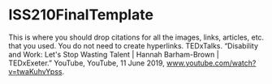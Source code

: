 # ISS210FinalTemplate
This is where you should drop citations for all the images, links, articles, etc. that you used. You do not need to create hyperlinks.
TEDxTalks. “Disability and Work: Let's Stop Wasting Talent | Hannah Barham-Brown | TEDxExeter.” YouTube, YouTube, 11 June 2019, www.youtube.com/watch?v=twaKuhvYpss. 
